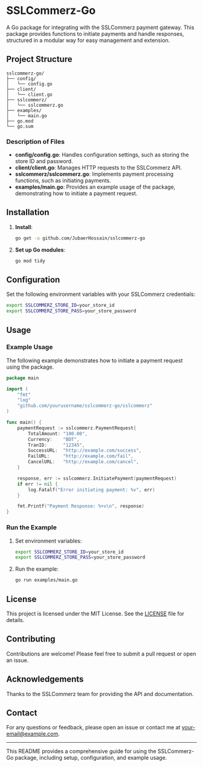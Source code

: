 # SSLCommerz-Go

A Go package for integrating with the SSLCommerz payment gateway. This package provides functions to initiate payments and handle responses, structured in a modular way for easy management and extension.

## Project Structure

```
sslcommerz-go/
├── config/
│   └── config.go
├── client/
│   └── client.go
├── sslcommerz/
│   └── sslcommerz.go
├── examples/
│   └── main.go
├── go.mod
└── go.sum
```

### Description of Files

- **config/config.go**: Handles configuration settings, such as storing the store ID and password.
- **client/client.go**: Manages HTTP requests to the SSLCommerz API.
- **sslcommerz/sslcommerz.go**: Implements payment processing functions, such as initiating payments.
- **examples/main.go**: Provides an example usage of the package, demonstrating how to initiate a payment request.

## Installation

1. **Install**:
   ```sh
   go get -u github.com/JubaerHossain/sslcommerz-go
   ```

2. **Set up Go modules**:
   ```sh
   go mod tidy
   ```

## Configuration

Set the following environment variables with your SSLCommerz credentials:

```sh
export SSLCOMMERZ_STORE_ID=your_store_id
export SSLCOMMERZ_STORE_PASS=your_store_password
```

## Usage

### Example Usage

The following example demonstrates how to initiate a payment request using the package.

```go
package main

import (
    "fmt"
    "log"
    "github.com/yourusername/sslcommerz-go/sslcommerz"
)

func main() {
    paymentRequest := sslcommerz.PaymentRequest{
        TotalAmount: "100.00",
        Currency:    "BDT",
        TranID:      "12345",
        SuccessURL:  "http://example.com/success",
        FailURL:     "http://example.com/fail",
        CancelURL:   "http://example.com/cancel",
    }

    response, err := sslcommerz.InitiatePayment(paymentRequest)
    if err != nil {
        log.Fatalf("Error initiating payment: %v", err)
    }

    fmt.Printf("Payment Response: %+v\n", response)
}
```

### Run the Example

1. Set environment variables:
   ```sh
   export SSLCOMMERZ_STORE_ID=your_store_id
   export SSLCOMMERZ_STORE_PASS=your_store_password
   ```

2. Run the example:
   ```sh
   go run examples/main.go
   ```

## License

This project is licensed under the MIT License. See the [LICENSE](LICENSE) file for details.

## Contributing

Contributions are welcome! Please feel free to submit a pull request or open an issue.

## Acknowledgements

Thanks to the SSLCommerz team for providing the API and documentation.

## Contact

For any questions or feedback, please open an issue or contact me at your-email@example.com.

---

This README provides a comprehensive guide for using the SSLCommerz-Go package, including setup, configuration, and example usage.